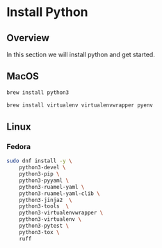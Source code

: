 # Install Python

## Overview

In this section we will install python and get started.

## MacOS

```bash
brew install python3
```

```bash
brew install virtualenv virtualenvwrapper pyenv
```

## Linux

### Fedora

```bash
sudo dnf install -y \
    python3-devel \
    python3-pip \
    python3-pyyaml \
    python3-ruamel-yaml \
    python3-ruamel-yaml-clib \
    python3-jinja2  \
    python3-tools  \
    python3-virtualenvwrapper \
    python3-virtualenv \
    python3-pytest \
    python3-tox \
    ruff
```
